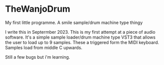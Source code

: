 # TheWanjoDrum
My first little programme.  A smile sample/drum machine type thingy

I write this in Septermber 2023.  This is my first attempt at a piece of audio software.  It's a simple sample loader/drum machine type VST3 that allows
the user to load up to 9 samples.  These a triggered form the MIDI keyboard.  Samples load from middle C upwards. 

Still a few bugs but i'm learning.  
